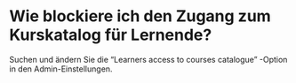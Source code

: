 # Wie blockiere ich den Zugang zum Kurskatalog für Lernende?

Suchen und ändern Sie die “Learners access to courses catalogue” -Option in den Admin-Einstellungen.